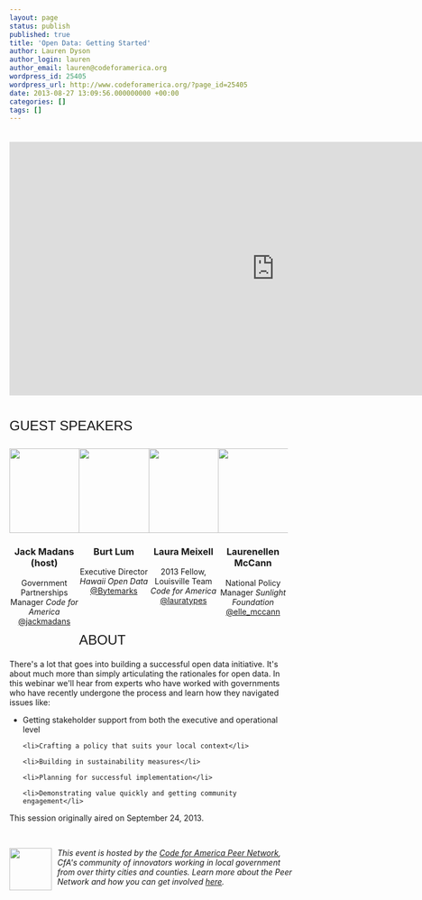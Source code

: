 ```yaml
---
layout: page
status: publish
published: true
title: 'Open Data: Getting Started'
author: Lauren Dyson
author_login: lauren
author_email: lauren@codeforamerica.org
wordpress_id: 25405
wordpress_url: http://www.codeforamerica.org/?page_id=25405
date: 2013-08-27 13:09:56.000000000 +00:00
categories: []
tags: []
---
```

<div class="hangout" align="center"><iframe width="940" height="450" src="http://www.youtube.com/embed/XQJPBzdOrM4" frameborder="0" allowfullscreen></iframe>
</div>

<div class="title">Guest Speakers</div>
<div class="four"><img title="shan" alt="" src="http://cfasummit.org/wp-content/uploads/2012/10/6244954490_0b27b56888_z.jpeg" width="150" height="150" />
<h3>Jack Madans (host)</h3>
Government Partnerships Manager
<em>Code for America</em>
<a href="https://twitter.com/jackmadans">@jackmadans</a>

</div>
<div class="four"><img title="shan" alt="" src="https://si0.twimg.com/profile_images/378800000040424100/31d01775102acca8f4f7841a078361e4.jpeg" width="150" height="150" />
<h3>Burt Lum</h3>
Executive Director
<em>Hawaii Open Data</em>
<a href="https://twitter.com/Bytemarks">@Bytemarks </a>

</div>
<div class="four"><img title="shan" alt="" src="http://www.codeforamerica.org/wp-content/uploads/2012/10/Laura_Meixell-150x150.jpg" width="150" height="150" />
<h3>Laura Meixell</h3>
2013 Fellow, Louisville Team
<em>Code for America</em>
<a href="https://twitter.com/lauratypes">@lauratypes </a>

</div>
<div class="four"><img title="shan" alt="" src="http://igs.berkeley.edu/files/styles/medium/public/person-images/mccann.jpg" width="150" height="150" />
<h3>Laurenellen McCann</h3>
National Policy Manager
<em>Sunlight Foundation</em>
<a href="https://twitter.com/elle_mccann">@elle_mccann </a>

</div>
&nbsp;
<div class="title">About</div>
There's a lot that goes into building a successful open data initiative. It's about much more than simply articulating the rationales for open data. In this webinar we'll hear from experts who have worked with governments who have recently undergone the process and learn how they navigated issues like:
<ul>
	<li>Getting stakeholder support from both the executive and operational level</li>

	<li>Crafting a policy that suits your local context</li>

	<li>Building in sustainability measures</li>

	<li>Planning for successful implementation</li>

	<li>Demonstrating value quickly and getting community engagement</li>
</ul>

This session originally aired on September 24, 2013.


&nbsp;
<div class="across"><a href="http://peernetwork.in"><img title="lightbulb" alt="" src="http://codeforamerica.org/wp-content/uploads/2013/02/lightbulb-150x150.png" width="75" /></a>
<em>This event is hosted by the <a href="http://peernetwork.in">Code for America Peer Network</a>, CfA's community of innovators working in local government from over thirty cities and counties. Learn more about the Peer Network and how you can get involved <a href="http://peernetwork.in">here</a>. </em></div>

<style>
.four {
width:24.5%;
float:left;
margin-top:6px;
margin-bottom:28px;
text-align:center;
}
.four p{
margin:5px 0px;
line-height:1em;
}
.five {
width:20%;
float:left;
margin-top:6px;
margin-bottom:28px;
text-align:center;
}
.five p{
margin:5px 0px;
line-height:1em;
}
.quarter {
width:25%;
float:left;
margin-top:6px;
margin-bottom:28px;
text-align:center;
}
.quarter p{
margin:5px 0px;
line-height:1em;
}
.threequarter {
width:75%;
float:left;
margin-top:6px;
margin-bottom:28px;
text-align:left;
}

.across {
width:100%;
float:left;
}
.across img {
float:left;
padding:0px 10px 30px 0px;
}
.across p{
margin-left:10px;
line-height:1em;
}
.title {
	font-family: 'Oswald', sans-serif;
	font-size: 24px;
	color: #191919;
	text-transform: uppercase;
        padding:20px 0px
}
.line {
        border-top: 3px solid #CCC;
        width: 100%;
        display: block;
        clear: both;
        margin-bottom: 5px;
}
.hangout{
  padding:20px 0px;

}
</style>
